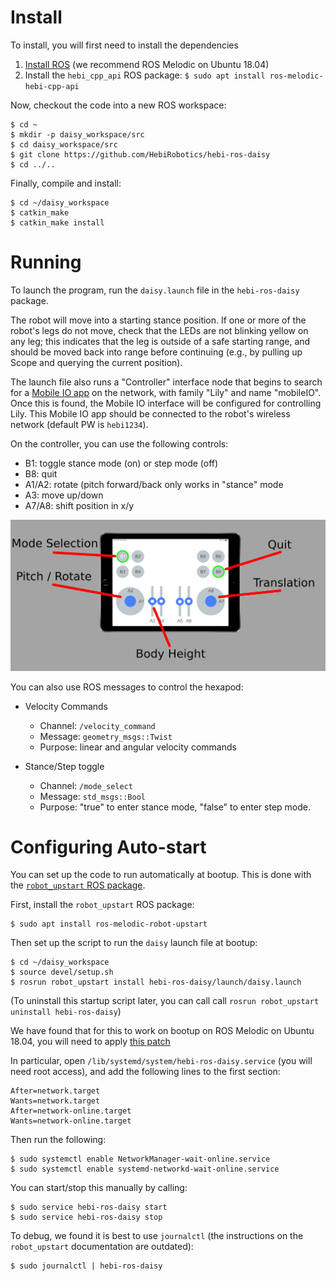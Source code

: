 # Install

To install, you will first need to install the dependencies

1. [Install ROS](http://wiki.ros.org/melodic/Installation/Ubuntu) (we recommend ROS Melodic on Ubuntu 18.04)
1. Install the `hebi_cpp_api` ROS package:
`$ sudo apt install ros-melodic-hebi-cpp-api`

Now, checkout the code into a new ROS workspace:

```
$ cd ~
$ mkdir -p daisy_workspace/src
$ cd daisy_workspace/src
$ git clone https://github.com/HebiRobotics/hebi-ros-daisy
$ cd ../..
```

Finally, compile and install:

```
$ cd ~/daisy_workspace
$ catkin_make
$ catkin_make install
```

# Running

To launch the program, run the `daisy.launch` file in the `hebi-ros-daisy` package.

The robot will move into a starting stance position.  If one or more of the robot's legs do not move, check that the LEDs are not blinking yellow on any leg; this indicates that the leg is outside of a safe starting range, and should be moved back into range before continuing (e.g., by pulling up Scope and querying the current position).

The launch file also runs a "Controller" interface node that begins to search for a [Mobile IO app](http://docs.hebi.us/tools.html#mobile-io) on the network, with family "Lily" and name "mobileIO".  Once this is found, the Mobile IO interface will be configured for controlling Lily.  This Mobile IO app should be connected to the robot's wireless network (default PW is `hebi1234`).

On the controller, you can use the following controls:

* B1: toggle stance mode (on) or step mode (off)
* B8: quit
* A1/A2: rotate (pitch forward/back only works in "stance" mode
* A3: move up/down
* A7/A8: shift position in x/y

![Controller Image](controller.png)

You can also use ROS messages to control the hexapod:

* Velocity Commands
  * Channel: `/velocity_command`
  * Message: `geometry_msgs::Twist`
  * Purpose: linear and angular velocity commands

* Stance/Step toggle
  * Channel: `/mode_select`
  * Message: `std_msgs::Bool`
  * Purpose: "true" to enter stance mode, "false" to enter step mode.

# Configuring Auto-start

You can set up the code to run automatically at bootup.  This is done with the [`robot_upstart` ROS package](http://docs.ros.org/melodic/api/robot_upstart/html).

First, install the `robot_upstart` ROS package:

```
$ sudo apt install ros-melodic-robot-upstart
```

Then set up the script to run the `daisy` launch file at bootup:

```
$ cd ~/daisy_workspace
$ source devel/setup.sh
$ rosrun robot_upstart install hebi-ros-daisy/launch/daisy.launch
```

(To uninstall this startup script later, you can call call `rosrun robot_upstart uninstall hebi-ros-daisy`)

We have found that for this to work on bootup on ROS Melodic on Ubuntu 18.04, you will need to apply [this patch](
https://github.com/clearpathrobotics/robot_upstart/issues/71 )

In particular, open `/lib/systemd/system/hebi-ros-daisy.service` (you will need root access), and add the following lines to the first section:
```
After=network.target
Wants=network.target
After=network-online.target
Wants=network-online.target
```

Then run the following:
```
$ sudo systemctl enable NetworkManager-wait-online.service
$ sudo systemctl enable systemd-networkd-wait-online.service
```

You can start/stop this manually by calling:
```
$ sudo service hebi-ros-daisy start
$ sudo service hebi-ros-daisy stop
```

To debug, we found it is best to use `journalctl` (the instructions on the `robot_upstart` documentation are outdated):

```
$ sudo journalctl | hebi-ros-daisy
```

